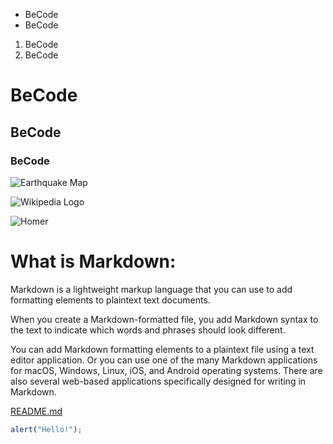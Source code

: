 * BeCode
* BeCode

1. BeCode
2. BeCode

# BeCode
## BeCode
### BeCode

![Earthquake Map](https://upload.wikimedia.org/wikipedia/commons/thumb/2/28/Map_of_earthquakes_in_Greece_1900-2017.svg/800px-Map_of_earthquakes_in_Greece_1900-2017.svg.png)

![Wikipedia Logo](https://upload.wikimedia.org/wikipedia/commons/thumb/6/63/Wikipedia_logo_puzzle_globe_spins_horizontally_and_vertically%2C_revealing_the_contents_of_all_of_its_puzzle_pieces%2C_without_background.gif/270px-Wikipedia_logo_puzzle_globe_spins_horizontally_and_vertically%2C_revealing_the_contents_of_all_of_its_puzzle_pieces%2C_without_background.gif)

![Homer](https://static-cse.canva.com/blob/604057/giphy3.gif)

# What is Markdown:

Markdown is a lightweight markup language that you can use to add formatting elements to plaintext text documents.

When you create a Markdown-formatted file, you add Markdown syntax to the text to indicate which words and phrases should look different.

You can add Markdown formatting elements to a plaintext file using a text editor application. Or you can use one of the many Markdown applications for macOS, Windows, Linux, iOS, and Android operating systems. There are also several web-based applications specifically designed for writing in Markdown.

[README.md](/README.md)

```javascript
alert("Hello!");